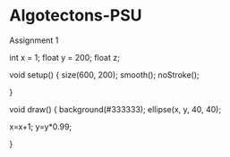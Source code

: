 # Algotectons-PSU
Assignment 1


int x = 1;
float y = 200;
float z;

void setup() {
  size(600, 200);
  smooth();
  noStroke();
  
}

void draw() {
  background(#333333);
  ellipse(x, y, 40, 40);
  
  x=x+1;
  y=y*0.99;
  
 
}
